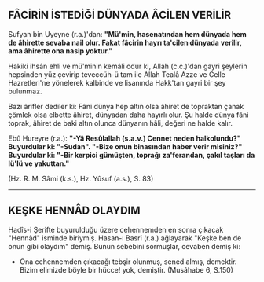 ## FÂCİRİN İSTEDİĞİ DÜNYADA ÂCİLEN VERİLİR

Sufyan bin Uyeyne (r.a.)'dan: **"Mü'min, hasenatından hem dünyada hem de âhirette sevaba nail olur. Fakat fâcirin hayrı ta'cilen dün­yada verilir, ama âhirette ona nasip yoktur."**

Hakiki ihsân ehli ve mü'minin kemâli odur ki, Allah (c.c.)'dan gayri şeylerin hepsinden yüz çevi­rip teveccüh-ü tam ile Allah Tealâ Azze ve Celle Hazretleri'ne yönelerek kalbinde ve lisanında Hakk'tan gayri bir şey bulunmaz.

Bazı ârifler dediler ki: Fâni dünya hep altın olsa âhiret de topraktan çanak çömlek olsa elbette âhiret, dünyadan daha hayırlı olur. Şu halde dün­ya fâni toprak, âhiret de baki altın olunca dünya­nın hâli, değeri ne halde kalır.

Ebû Hureyre (r.a.): **"-Yâ Resûlallah (s.a.v.) Cen­net neden halkolundu?" Buyurdular ki: "-Sudan". "-Bize onun binasından haber verir misiniz?" Bu­yurdular ki: "-Bir kerpici gümüşten, toprağı za'ferandan, çakıl taşları da lü'lü ve yakuttan."**

(Hz. R. M. Sâmi (k.s.), Hz. Yûsuf (a.s.), S. 83)

<hr>

## KEŞKE HENNÂD OLAYDIM

Hadîs-i Şerifte buyurulduğu üzere cehennem­den en sonra çıkacak "Hennâd" isminde biriymiş. Hasan-ı Basrî (r.a.) ağlayarak "Keşke ben de onun gibi olaydım" demiş. Bunun sebebini sormuşlar, cevaben demiş ki:

- Ona cehennemden çıkacağı tebşir olunmuş, sened almış, demektir. Bizim elimizde böyle bir hücce! yok, demiştir. (Musâhabe 6, S.150)
